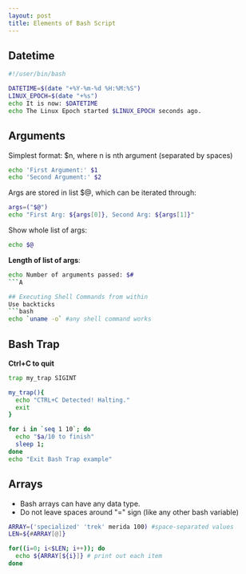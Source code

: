 ```yaml
---
layout: post
title: Elements of Bash Script
---
```

## Datetime 

```bash
#!/user/bin/bash

DATETIME=$(date "+%Y-%m-%d %H:%M:%S")
LINUX_EPOCH=$(date "+%s")
echo It is now: $DATETIME
echo The Linux Epoch started $LINUX_EPOCH seconds ago.
```


## Arguments

Simplest format: $n, where n is nth argument (separated by spaces)
```bash
echo 'First Argument:' $1
echo 'Second Argument:' $2
```

Args are stored in list $@, which can be iterated through:
```bash
args=("$@")
echo "First Arg: ${args[0]}, Second Arg: ${args[1]}"
```

Show whole list of args:
```bash
echo $@
```

**Length of list of args**:
```bash
echo Number of arguments passed: $#
```A

## Executing Shell Commands from within
Use backticks
```bash
echo `uname -o` #any shell command works
```

## Bash Trap

**Ctrl+C to quit**
```bash
trap my_trap SIGINT

my_trap(){
  echo "CTRL+C Detected! Halting."
  exit
}

for i in `seq 1 10`; do
  echo "$a/10 to finish"
  sleep 1;
done
echo "Exit Bash Trap example"
```

## Arrays 

+ Bash arrays can have any data type.
+ Do not leave spaces around "=" sign (like any other bash variable)

```bash
ARRAY=('specialized' 'trek' merida 100) #space-separated values
LEN=${#ARRAY[@]}

for((i=0; i<$LEN; i++)); do
  echo ${ARRAY[${i}]} # print out each item
done
```
